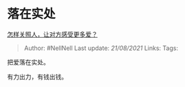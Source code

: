 # 落在实处
[怎样关照人，让对方感受更多爱？](https://www.zhihu.com/question/456788429/answer/1858366787)

> Author: #NellNell
Last update: *21/08/2021*
Links:
Tags:

把爱落在实处。

有力出力，有钱出钱。

